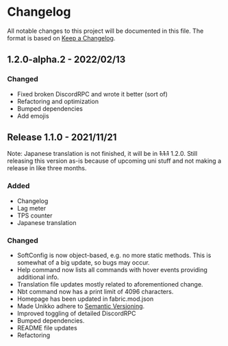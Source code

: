 # Changelog

All notable changes to this project will be documented in this file. The format is based on [Keep a Changelog](https://keepachangelog.com/en/1.0.0/).

## 1.2.0-alpha.2 - 2022/02/13

### Changed
- Fixed broken DiscordRPC and wrote it better (sort of)
- Refactoring and optimization
- Bumped dependencies
- Add emojis

## Release 1.1.0 - 2021/11/21

Note: Japanese translation is not finished, it will be in ~~1.1.1~~ 1.2.0. Still releasing this version as-is because of upcoming uni stuff and not making a release in like three months.

### Added
 - Changelog
 - Lag meter
 - TPS counter
 - Japanese translation

### Changed
 - SoftConfig is now object-based, e.g. no more static methods. This is somewhat of a big update, so bugs may occur.
 - Help command now lists all commands with hover events providing additional info.
 - Translation file updates mostly related to aforementioned change.
 - Nbt command now has a print limit of 4096 characters.
 - Homepage has been updated in fabric.mod.json
 - Made Unikko adhere to [Semantic Versioning](https://semver.org/spec/v2.0.0.html).
 - Improved toggling of detailed DiscordRPC
 - Bumped dependencies.
 - README file updates
 - Refactoring